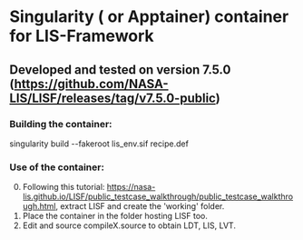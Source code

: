 # Singularity ( or Apptainer) container for LIS-Framework
## Developed and tested on version 7.5.0 (https://github.com/NASA-LIS/LISF/releases/tag/v7.5.0-public)

### Building the container:
singularity build --fakeroot lis_env.sif recipe.def

### Use of the container:
0. Following this tutorial: https://nasa-lis.github.io/LISF/public_testcase_walkthrough/public_testcase_walkthrough.html, extract LISF and create the 'working' folder. 
1. Place the container in the folder hosting LISF too.
2. Edit and source compileX.source to obtain LDT, LIS, LVT.
